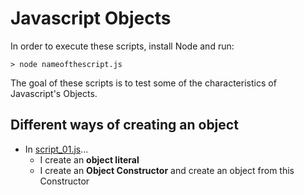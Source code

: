 # Javascript Objects

In order to execute these scripts, install Node and run:

    > node nameofthescript.js

The goal of these scripts is to test some of the characteristics of Javascript's Objects.

## Different ways of creating an object

* In [script_01.js](script.js)...
  * I create an **object literal** 
  * I create an **Object Constructor** and create an object from this Constructor
